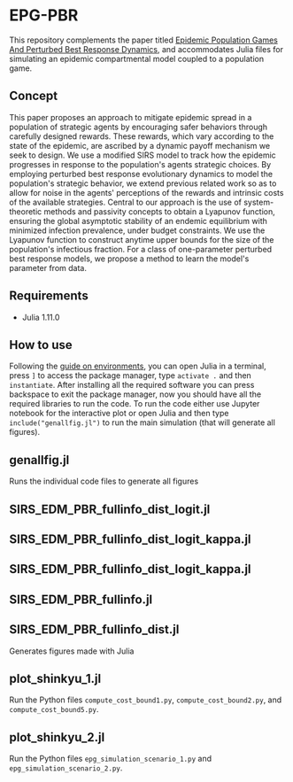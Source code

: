 # EPG-PBR

This repository complements the paper titled [Epidemic Population Games And Perturbed Best Response Dynamics](https://doi.org/10.48550/arXiv.2401.15475), and accommodates Julia files for simulating an epidemic compartmental model coupled to a population game.

## Concept

This paper proposes an approach to mitigate epidemic spread in a population of strategic agents by encouraging safer behaviors through carefully designed rewards. These rewards, which vary according to the state of the epidemic, are ascribed by a dynamic payoff mechanism we seek to design. We use a modified SIRS model to track how the epidemic progresses in response to the population's agents strategic choices. By employing perturbed best response evolutionary dynamics to model the population's strategic behavior, we extend previous related work so as to allow for noise in the agents' perceptions of the rewards and intrinsic costs of the available strategies. Central to our approach is the use of system-theoretic methods and passivity concepts to obtain a Lyapunov function, ensuring the global asymptotic stability of an endemic equilibrium with minimized infection prevalence, under budget constraints. We use the Lyapunov function to construct anytime upper bounds for the size of the population's infectious fraction. For a class of one-parameter perturbed best response models, we propose a method to learn the model's parameter from data.


## Requirements
- Julia 1.11.0

## How to use
Following the [guide on environments](https://pkgdocs.julialang.org/v1/), you can open Julia in a terminal, press `]` to access the package manager, type `activate .` and then `instantiate`. 
After installing all the required software you can press backspace to exit the package manager, now you should have all the required libraries to run the code. To run the code either use Jupyter notebook for the interactive plot or open Julia and then type `include("genallfig.jl")` to run the main simulation (that will generate all figures).


## genallfig.jl
Runs the individual code files to generate all figures


## SIRS\_EDM\_PBR\_fullinfo\_dist\_logit.jl
## SIRS\_EDM\_PBR\_fullinfo\_dist\_logit\_kappa.jl
## SIRS\_EDM\_PBR\_fullinfo\_dist\_logit\_kappa.jl
## SIRS\_EDM_PBR\_fullinfo.jl
## SIRS\_EDM_PBR\_fullinfo\_dist.jl
Generates figures made with Julia

## plot\_shinkyu\_1.jl
Run the Python files `compute_cost_bound1.py`, `compute_cost_bound2.py`, and `compute_cost_bound5.py`.
## plot\_shinkyu\_2.jl
Run the Python files `epg_simulation_scenario_1.py` and `epg_simulation_scenario_2.py`.

